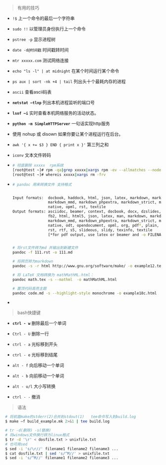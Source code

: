> 有用的技巧

- `!$`  上一个命令的最后一个字符串

- `sudo !!` 以管理员身份执行上一个命令

- `pstree -p` 显示进程树

- `date -d@时间戳` 时间戳转时间

- `mtr xxxxx.com` 测试网络连接

- `echo "ls -l" | at midnight`  在某个时间运行某个命令

- `ps aux | sort -nk +4 | tail`  列出头十个最耗内存的进程

- `ascii` 查看ascii码表

- **`netstat –tlnp`** 列出本机进程监听的端口号

- **`lsof –i`** 实时查看本机网络服务的活动状态。

- **`python -m SimpleHTTPServer`** 一句话实现http服务

- 使用 nohup 或  disown 如果你要让某个进程运行在后台。

- `awk '{ x += $3 } END { print x }'` 第三列之和 

- `iconv` 文本文件转码

- ```bash
  # 彻底删除 xxxxx  rpm系统
  [root@test ~]# rpm -qa|grep xxxxx|xargs rpm -ev --allmatches --nodeps
  [root@test ~]# whereis xxxxx|xargs rm -frv
  ```

- ```bash
  # pandoc 用来转换文件 支持格式 
  
  
  Input formats:  docbook, haddock, html, json, latex, markdown, markdown_github,
                  markdown_mmd, markdown_phpextra, markdown_strict, mediawiki,
                  native, opml, rst, textile
  Output formats: asciidoc, beamer, context, docbook, docx, dzslides, epub, epub3,
                  fb2, html, html5, json, latex, man, markdown, markdown_github,
                  markdown_mmd, markdown_phpextra, markdown_strict, mediawiki,
                  native, odt, opendocument, opml, org, pdf*, plain, revealjs,
                  rst, rtf, s5, slideous, slidy, texinfo, textile
                  [*for pdf output, use latex or beamer and -o FILENAME.pdf]
  
  
  # 将rst文件转为md 并输出到新建文件 
  pandoc -f 111.rst -o 111.md   
  
  # 将网页转为markdown
  pandoc -s -r html http://www.gnu.org/software/make/ -o example12.text
  
  # 将 LaTeX 文档转换为 mathMathML.html：
  pandoc math.tex -s --mathml  -o mathMathML.html
  
  # 置顶代码高亮主题
  pandoc code.md -s --highlight-style monochrome -o example18c.html
  ```

- 



> bash快捷键

- **`ctrl - w`** 删除最后一个单词

- `Ctrl - U` 删除一行 

- `ctrl - a`  光标移到开头

- `ctrl - e` 光标移到结尾

- `alt - f` 向后移动一个单词

- `alt - b` 向前移动一个单词

- `alt - u/l` 大小写转换

- `ctrl - -` 撤消

> 语法

```bash
# 将前面make的stderr(2)合并到stdout(1)   tee命令写入到build.log
$ make –f build_example.mk 2>&1 | tee build.log

# tr -d(删除) -s(替换)
# 将windows文件换行转为linux格式
$ tr -d '\r' < dosfile.txt > unixfile.txt
# 也可用sed
$ sed -i 's/\r//' filename1 filename2 filename3 ...
$ cat dosfile.txt | sed 's/^M//' > unixfile.txt
$ sed -i 's/^M//' filename1 filename2 filename3 ...
```

